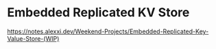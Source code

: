 # Embedded Replicated KV Store

https://notes.alexxi.dev/Weekend-Projects/Embedded-Replicated-Key-Value-Store-(WIP)

